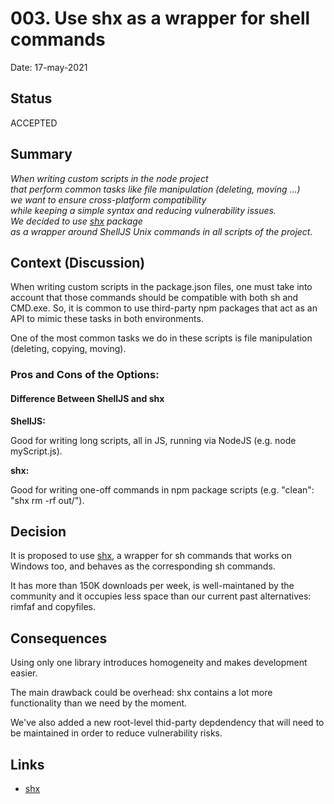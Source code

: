 # 003. Use shx as a wrapper for shell commands

Date: 17-may-2021

## Status

ACCEPTED

## Summary

*When writing custom scripts in the node project*  
*that perform common tasks like file manipulation (deleting, moving ...)*  
*we want to ensure cross-platform compatibility*  
*while keeping a simple syntax and reducing vulnerability issues.*  
*We decided to use [shx][shx-url] package*  
*as a wrapper around ShellJS Unix commands in all scripts of the project.*  

## Context (Discussion)

When writing custom scripts in the package.json files, one must take into account that those commands
should be compatible with both sh and CMD.exe. So, it is common to use third-party npm packages that
act as an API to mimic these tasks in both environments.

One of the most common tasks we do in these scripts is file manipulation (deleting, copying, moving). 

### Pros and Cons of the Options: 

#### Difference Between ShellJS and shx

**ShellJS:**

Good for writing long scripts, all in JS, running via NodeJS (e.g. node myScript.js).

**shx:**

Good for writing one-off commands in npm package scripts (e.g. "clean": "shx rm -rf out/").

## Decision

It is proposed to use [shx][shx-url], a wrapper for sh commands that works on Windows too, and behaves as the corresponding sh commands.

It has more than 150K downloads per week, is well-maintaned by the community and it occupies less space than our current past alternatives: rimfaf and copyfiles.


## Consequences 

Using only one library introduces homogeneity and makes development easier.

The main drawback could be overhead: shx contains a lot more functionality than we need by the moment.

We've also added a new root-level thid-party depdendency that will need to be maintained in order to reduce vulnerability risks. 

## Links

- [shx][shx-url]

[shx-url]: https://www.npmjs.com/package/shx

